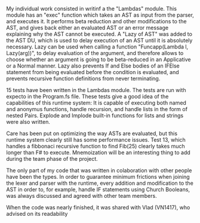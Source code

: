  My individual work consisted in writinf a the "Lambdas" module. This module has an "exec" function which takes an AST as input from the parser, and executes it. It performs beta reduction and other modifications to the AST, and gives back either an evaluated AST or an error message explaining why the AST cannot be executed. A "Lazy of AST" was added to the AST DU, which is used to delay execution of an AST until it is absolutely necessary. Lazy can be used when calling a function "Funcapp(Lambda l, Lazy(arg))", to delay evaluation of the argument, and therefore allows to choose whether an argument is going to be beta-reduced in an Applicative or a Normal manner. Lazy also prevents If and Else bodies of an IFElse statement from being evaluated before the condition is evaluated, and prevents recursive function definitions from never terminating.   

15 tests have been written in the Lambdas module. The tests are run with expecto in the Program.fs file. These tests give a good idea of the capabilities of this runtime system: It is capable of executing both named and anonymus functions, handle recursion, and handle lists in the form of nested Pairs. Explode and Implode built-in functions for lists and strings were also written.

Care has been put on optimizing the way ASTs are evaluated, but this runtime system clearly still has some performance issues. Test 13, which handles a fibbonaci recursive function to find Fib(25) clearly takes much longer than F# to execute. Mnemoization will be an interesting thing to add during the team phase of the project.

The only part of my code that was written in colaboration with other people have been the types. In order to guarantee minimum frictions when joining the lexer and parser with the runtime, every addition and modification to the AST in order to, for example, handle IF statements using Church Booleans, was always discussed and agreed with other team members.

When the code was nearly finished, it was shared with Vlad (VN1417), who advised on its readability
